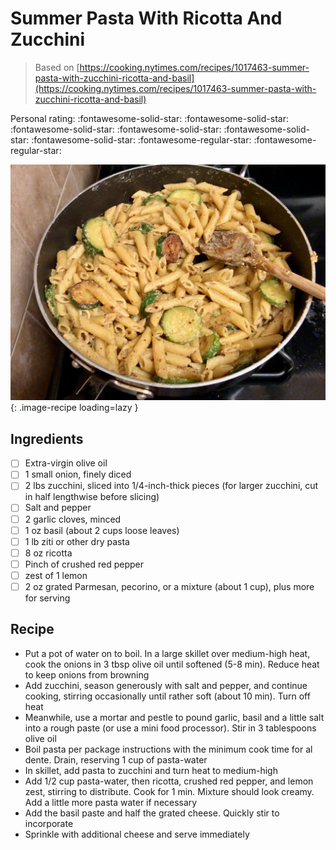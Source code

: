 <!-- Needs Manual Review -->

# Summer Pasta With Ricotta And Zucchini

> Based on [https://cooking.nytimes.com/recipes/1017463-summer-pasta-with-zucchini-ricotta-and-basil](https://cooking.nytimes.com/recipes/1017463-summer-pasta-with-zucchini-ricotta-and-basil)

<!-- {cts} rating=3; (User can specify rating on scale of 1-5) -->

Personal rating: :fontawesome-solid-star: :fontawesome-solid-star: :fontawesome-solid-star: :fontawesome-solid-star: :fontawesome-solid-star: :fontawesome-solid-star: :fontawesome-regular-star: :fontawesome-regular-star:

<!-- {cte} -->

<!-- {cts} name_image=summer_pasta_with_ricotta_and_zucchini.jpeg; (User can specify image name) -->

![summer_pasta_with_ricotta_and_zucchini.jpeg](./summer_pasta_with_ricotta_and_zucchini.jpeg){: .image-recipe loading=lazy }

<!-- {cte} -->

## Ingredients

* [ ] Extra-virgin olive oil
* [ ] 1 small onion, finely diced
* [ ] 2 lbs zucchini, sliced into 1/4-inch-thick pieces (for larger zucchini, cut in half lengthwise before slicing)
* [ ] Salt and pepper
* [ ] 2 garlic cloves, minced
* [ ] 1 oz basil (about 2 cups loose leaves)
* [ ] 1 lb ziti or other dry pasta
* [ ] 8 oz ricotta
* [ ] Pinch of crushed red pepper
* [ ] zest of 1 lemon
* [ ] 2 oz grated Parmesan, pecorino, or a mixture (about 1 cup), plus more for serving

## Recipe

* Put a pot of water on to boil. In a large skillet over medium-high heat, cook the onions in 3 tbsp olive oil until softened (5-8 min). Reduce heat to keep onions from browning
* Add zucchini, season generously with salt and pepper, and continue cooking, stirring occasionally until rather soft (about 10 min). Turn off heat
* Meanwhile, use a mortar and pestle to pound garlic, basil and a little salt into a rough paste (or use a mini food processor). Stir in 3 tablespoons olive oil
* Boil pasta per package instructions with the minimum cook time for al dente. Drain, reserving 1 cup of pasta-water
* In skillet, add pasta to zucchini and turn heat to medium-high
* Add 1/2 cup pasta-water, then ricotta, crushed red pepper, and lemon zest, stirring to distribute. Cook for 1 min. Mixture should look creamy. Add a little more pasta water if necessary
* Add the basil paste and half the grated cheese. Quickly stir to incorporate
* Sprinkle with additional cheese and serve immediately
